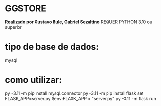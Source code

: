 # GGSTORE
**Realizado por Gustavo Bule, Gabriel Sezaltino**
REQUER PYTHON 3.10 ou superior

# tipo de base de dados:
mysql

# como utilizar:
py -3.11 -m pip install mysql.connector
py -3.11 -m pip install flask
set FLASK_APP=server.py
$env:FLASK_APP = "server.py"
py -3.11 -m flask run
